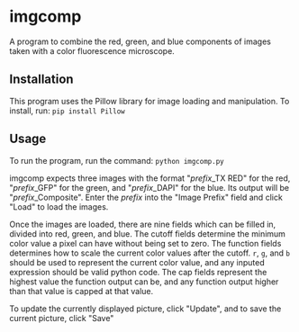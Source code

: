# imgcomp
A program to combine the red, green, and blue components of images taken with a
color fluorescence microscope.

## Installation
This program uses the Pillow library for image loading and manipulation. 
To install, run: `pip install Pillow`

## Usage
To run the program, run the command: `python imgcomp.py`

imgcomp expects three images with the format "*prefix*_TX RED" for the red,
"*prefix*_GFP" for the green, and "*prefix*_DAPI" for the blue. Its output will
be "*prefix*_Composite". Enter the *prefix* into the "Image Prefix" field and
click "Load" to load the images.

Once the images are loaded, there are nine fields which can be filled in,
divided into red, green, and blue. The cutoff fields determine the minimum color
value a pixel can have without being set to zero. The function fields determines
how to scale the current color values after the cutoff. `r`, `g`, and `b` should
be used to represent the current color value, and any inputed expression should
be valid python code. The cap fields represent the highest value the function
output can be, and any function output higher than that value is capped at that
value.

To update the currently displayed picture, click "Update", and to save the
current picture, click "Save"

